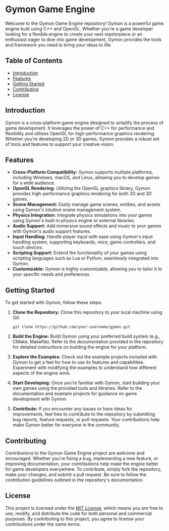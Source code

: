 # Gymon Game Engine

Welcome to the Gymon Game Engine repository! Gymon is a powerful game engine built using C++ and OpenGL. Whether you're a game developer looking for a flexible engine to create your next masterpiece or an enthusiast eager to dive into game development, Gymon provides the tools and framework you need to bring your ideas to life.

## Table of Contents

- [Introduction](#introduction)
- [Features](#features)
- [Getting Started](#getting-started)
- [Contributing](#contributing)
- [License](#license)

## Introduction

Gymon is a cross-platform game engine designed to simplify the process of game development. It leverages the power of C++ for performance and flexibility and utilizes OpenGL for high-performance graphics rendering. Whether you're developing 2D or 3D games, Gymon provides a robust set of tools and features to support your creative vision.

## Features

- **Cross-Platform Compatibility:** Gymon supports multiple platforms, including Windows, macOS, and Linux, allowing you to develop games for a wide audience.
- **OpenGL Rendering:** Utilizing the OpenGL graphics library, Gymon provides high-performance graphics rendering for both 2D and 3D games.
- **Scene Management:** Easily manage game scenes, entities, and assets using Gymon's intuitive scene management system.
- **Physics Integration:** Integrate physics simulations into your games using Gymon's built-in physics engine or external libraries.
- **Audio Support:** Add immersive sound effects and music to your games with Gymon's audio support features.
- **Input Handling:** Handle player input with ease using Gymon's input handling system, supporting keyboards, mice, game controllers, and touch devices.
- **Scripting Support:** Extend the functionality of your games using scripting languages such as Lua or Python, seamlessly integrated into Gymon.
- **Customizable:** Gymon is highly customizable, allowing you to tailor it to your specific needs and preferences.

## Getting Started

To get started with Gymon, follow these steps:

1. **Clone the Repository:** Clone this repository to your local machine using Git:

    ```
    git clone https://github.com/your-username/gymon.git
    ```

2. **Build the Engine:** Build Gymon using your preferred build system (e.g., CMake, Makefile). Refer to the documentation provided in the repository for detailed instructions on building the engine for your platform.

3. **Explore the Examples:** Check out the example projects included with Gymon to get a feel for how to use its features and capabilities. Experiment with modifying the examples to understand how different aspects of the engine work.

4. **Start Developing:** Once you're familiar with Gymon, start building your own games using the provided tools and libraries. Refer to the documentation and example projects for guidance on game development with Gymon.

5. **Contribute:** If you encounter any issues or have ideas for improvements, feel free to contribute to the repository by submitting bug reports, feature requests, or pull requests. Your contributions help make Gymon better for everyone in the community.

## Contributing

Contributions to the Gymon Game Engine project are welcome and encouraged. Whether you're fixing a bug, implementing a new feature, or improving documentation, your contributions help make the engine better for game developers everywhere. To contribute, simply fork the repository, make your changes, and submit a pull request. Be sure to follow the contribution guidelines outlined in the repository's documentation.

## License

This project is licensed under the [MIT License](LICENSE), which means you are free to use, modify, and distribute the code for both personal and commercial purposes. By contributing to this project, you agree to license your contributions under the same terms.
